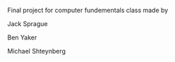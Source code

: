 Final project for computer fundementals class made by

Jack Sprague

Ben Yaker

Michael Shteynberg

